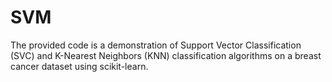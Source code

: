 # SVM
The provided code is a demonstration of Support Vector Classification (SVC) and K-Nearest Neighbors (KNN) classification algorithms on a breast cancer dataset using scikit-learn. 
